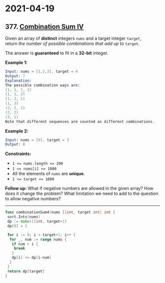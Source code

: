 # 2021-04-19

## 377. [Combination Sum IV](https://leetcode.com/problems/combination-sum-iv/)

Given an array of **distinct** integers `nums` and a target integer `target`, return *the number of possible combinations that add up to* `target`.

The answer is **guaranteed** to fit in a **32-bit** integer.

**Example 1:**

```s
Input: nums = [1,2,3], target = 4
Output: 7
Explanation:
The possible combination ways are:
(1, 1, 1, 1)
(1, 1, 2)
(1, 2, 1)
(1, 3)
(2, 1, 1)
(2, 2)
(3, 1)
Note that different sequences are counted as different combinations.
```

**Example 2:**

```s
Input: nums = [9], target = 3
Output: 0
```

**Constraints:**

- `1 <= nums.length <= 200`
- `1 <= nums[i] <= 1000`
- All the elements of `nums` are **unique**.
- `1 <= target <= 1000`

**Follow up:** What if negative numbers are allowed in the given array? How does it change the problem? What limitation we need to add to the question to allow negative numbers?

---

```go
func combinationSum4(nums []int, target int) int {
 sort.Ints(nums)
 dp := make([]int, target+1)
 dp[0] = 1

 for i := 0; i < target+1; i++ {
  for _, num := range nums {
   if num > i {
    break
   }
   dp[i] += dp[i-num]
  }
 }
 return dp[target]
}
```

